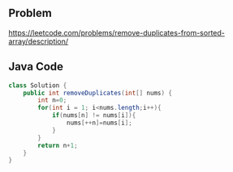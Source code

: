 ## Problem
https://leetcode.com/problems/remove-duplicates-from-sorted-array/description/

## Java Code
```java
class Solution {
    public int removeDuplicates(int[] nums) {
        int n=0;
        for(int i = 1; i<nums.length;i++){
            if(nums[n] != nums[i]){
                nums[++n]=nums[i];
            }
        }
        return n+1;
    }
}
```